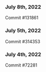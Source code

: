 ### July 8th, 2022

Commit #131861

### July 5th, 2022

Commit #314353


### July 4th, 2022

Commit #72281
